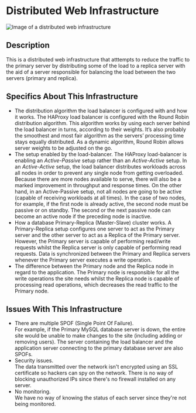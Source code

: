 # Distributed Web Infrastructure

![Image of a distributed web infrastructure](1-distributed_web_infrastructure.jpg)

## Description
This is a distributed web infrastructure that atttempts to reduce the traffic to the primary server by distributing some of the load to a replica server with the aid of a server responsible for balancing the load between the two servers (primary and replica).

## Specifics About This Infrastructure

+ The distribution algorithm the load balancer is configured with and how it works.
The HAProxy load balancer is configured with the Round Robin distribution algorithm. This algorithm works by using each server behind the load balancer in turns, according to their weights. It’s also probably the smoothest and most fair algorithm as the servers’ processing time stays equally distributed. As a dynamic algorithm, Round Robin allows server weights to be adjusted on the go.
+ The setup enabled by the load-balancer.
The HAProxy load-balancer is enabling an *Active-Passive* setup rather than an *Active-Active* setup. In an *Active-Active* setup, the load balancer distributes workloads across all nodes in order to prevent any single node from getting overloaded. Because there are more nodes available to serve, there will also be a marked improvement in throughput and response times. On the other hand, in an Active-Passive setup, not all nodes are going to be active (capable of receiving workloads at all times). In the case of two nodes, for example, if the first node is already active, the second node must be passive or on standby. The second or the next passive node can become an active node if the preceding node is inactive.
+ How a database Primary-Replica (Master-Slave) cluster works.
A Primary-Replica setup configures one server to act as the Primary server and the other server to act as a Replica of the Primary server. However, the Primary server is capable of performing read/write requests whilst the Replica server is only capable of performing read requests. Data is synchronized between the Primary and Replica servers whenever the Primary server executes a write operation.
+ The difference between the Primary node and the Replica node in regard to the application.
The Primary node is responsible for all the write operations the site needs whilst the Replica node is capable of processing read operations, which decreases the read traffic to the Primary node.

## Issues With This Infrastructure
+ There are multiple SPOF (Single Point Of Failure).<br/>
For example, if the Primary MySQL database server is down, the entire site would be unable to make changes to the site (including adding or removing users). The server containing the load balancer and the application server connecting to the primary database server are also SPOFs.
+ Security issues.<br/>
The data transmitted over the network isn't encrypted using an SSL certificate so hackers can spy on the network. There is no way of blocking unauthorized IPs since there's no firewall installed on any server.
+ No monitoring.<br/>
We have no way of knowing the status of each server since they're not being monitored.
